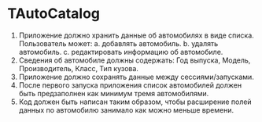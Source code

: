 # TAutoCatalog


1. Приложение должно хранить данные об автомобилях в виде списка. Пользователь может:
a. добавлять автомобиль.
b. удалять автомобиль.
c. редактировать информацию об автомобиле.
2. Сведения об автомобиле должны содержать: Год выпуска, Модель, Производитель, Класс,
Тип кузова.
3. Приложение должно сохранять данные между сессиями/запусками.
4. После первого запуска приложения список автомобилей должен быть предзаполнен как
минимум тремя автомобилями.
5. Код должен быть написан таким образом, чтобы расширение полей данных по
автомобилю занимало как можно меньше времени.
